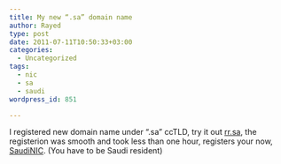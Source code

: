```yaml
---
title: My new “.sa” domain name
author: Rayed
type: post
date: 2011-07-11T10:50:33+03:00
categories:
  - Uncategorized
tags:
  - nic
  - sa
  - saudi
wordpress_id: 851

---
```

<p>I registered new domain name under &#8220;.sa&#8221; ccTLD, try it out <a href="http://rr.sa/">rr.sa</a>, the registerion was smooth and took less than one hour, registers your now, <a href="http://nic.sa/">SaudiNIC</a>. (You have to be Saudi resident)</p>
